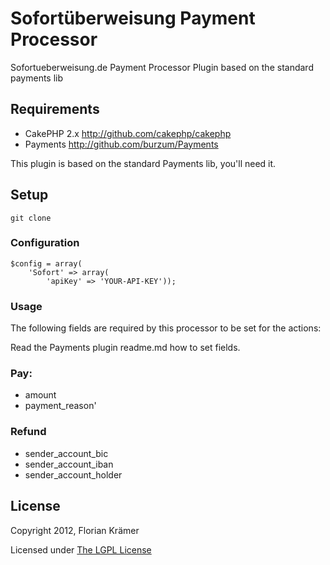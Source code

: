 # Sofortüberweisung Payment Processor

Sofortueberweisung.de Payment Processor Plugin based on the standard payments lib

## Requirements

 * CakePHP 2.x http://github.com/cakephp/cakephp
 * Payments http://github.com/burzum/Payments

This plugin is based on the standard Payments lib, you'll need it.

## Setup ##

	git clone

### Configuration

	$config = array(
		'Sofort' => array(
		 	'apiKey' => 'YOUR-API-KEY'));

### Usage

The following fields are required by this processor to be set for the actions:

Read the Payments plugin readme.md how to set fields.

### Pay:

 * amount
 * payment_reason'

### Refund

 * sender_account_bic
 * sender_account_iban
 * sender_account_holder

## License ##

Copyright 2012, Florian Krämer

Licensed under [The LGPL License](http://www.opensource.org/licenses/lgpl-license.php)
